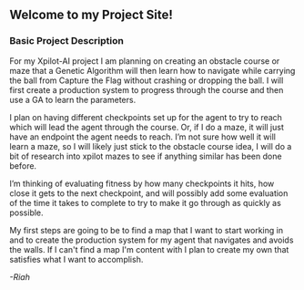 ## Welcome to my Project Site!

### Basic Project Description
For my Xpilot-AI project I am planning on creating an obstacle course or maze that a Genetic Algorithm will then learn how to navigate while carrying the ball from Capture the Flag without crashing or dropping the ball. I will first create a production system to progress through the course and then use a GA to learn the parameters. 

I plan on having different checkpoints set up for the agent to try to reach which will lead the agent through the course. Or, if I do a maze, it will just have an endpoint the agent needs to reach. I’m not sure how well it will learn a maze, so I will likely just stick to the obstacle course idea, I will do a bit of research into xpilot mazes to see if anything similar has been done before. 

I’m thinking of evaluating fitness by how many checkpoints it hits, how close it gets to the next checkpoint, and will possibly add some evaluation of the time it takes to complete to try to make it go through as quickly as possible.

My first steps are going to be to find a map that I want to start working in and to create the production system for my agent that navigates and avoids the walls. If I can't find a map I'm content with I plan to create my own that satisfies what I want to accomplish. 








*-Riah*
